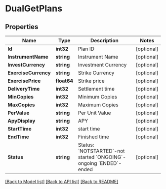 # DualGetPlans

## Properties

Name | Type | Description | Notes
------------ | ------------- | ------------- | -------------
**Id** | **int32** | Plan ID | [optional] 
**InstrumentName** | **string** | Instrument Name | [optional] 
**InvestCurrency** | **string** | Investment Currency | [optional] 
**ExerciseCurrency** | **string** | Strike Currency | [optional] 
**ExercisePrice** | **float64** | Strike price | [optional] 
**DeliveryTime** | **int32** | Settlement time | [optional] 
**MinCopies** | **int32** | Minimum Copies | [optional] 
**MaxCopies** | **int32** | Maximum Copies | [optional] 
**PerValue** | **string** | Per Unit Value | [optional] 
**ApyDisplay** | **string** | APY | [optional] 
**StartTime** | **int32** | start time | [optional] 
**EndTime** | **int32** | Finished time | [optional] 
**Status** | **string** | Status:   &#x60;NOTSTARTED&#x60;-not started  &#x60;ONGOING&#x60;-ongoing  &#x60;ENDED&#x60;-ended | [optional] 

[[Back to Model list]](../README.md#documentation-for-models) [[Back to API list]](../README.md#documentation-for-api-endpoints) [[Back to README]](../README.md)


